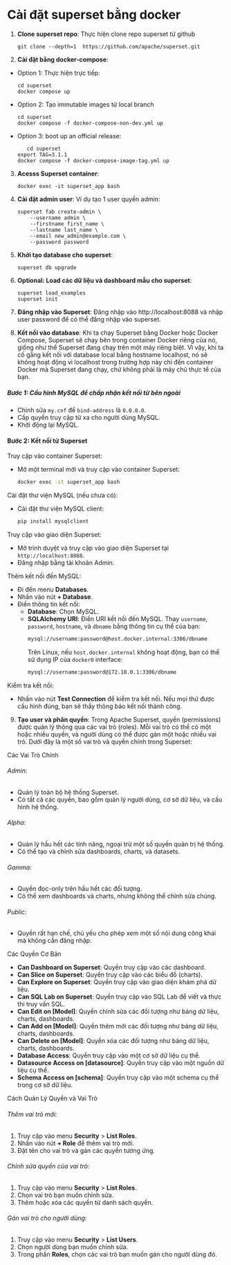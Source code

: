 # Cài đặt superset bằng docker

1. **Clone superset repo**: Thực hiện clone repo superset từ github

    ```shell
	git clone --depth=1  https://github.com/apache/superset.git
    ```

2. **Cài đặt bằng docker-compose**: 
* Option 1: Thực hiện trực tiếp:
    ```shell
	cd superset
	docker compose up
    ```
* Option 2: Tạo  immutable images từ local branch
    ```shell
	cd superset
	docker compose -f docker-compose-non-dev.yml up
    ```
 * Option 3: boot up an official release:
     ```shell
     	cd superset
	export TAG=3.1.1
	docker compose -f docker-compose-image-tag.yml up
    ```

3. **Acesss Superset container**:
    ```shell
	docker exec -it superset_app bash
    ```
    
4. **Cài đặt admin user**: Ví dụ tạo 1 user quyền admin:
    ```shell
	superset fab create-admin \
	    --username admin \
	    --firstname first_name \
	    --lastname last_name \
	    --email new_admin@example.com \
	    --password password
    ```
5. **Khởi tạo database cho superset**: 
    ```shell
	superset db upgrade
    ```

6. **Optional: Load các dữ liệu và dashboard mẫu cho superset**:
    ```shell
	superset load_examples
	superset init
    ```

7. **Đăng nhập vào Superset**: Đăng nhập vào http://localhost:8088 và nhập user password để có thể đăng nhập vào superset.

8. **Kết nối vào database**: Khi ta chạy Superset bằng Docker hoặc Docker Compose, Superset sẽ chạy bên trong container Docker riêng của nó, giống như thể Superset đang chạy trên một máy riêng biệt. Vì vậy, khi ta cố gắng kết nối với database local bằng hostname localhost, nó sẽ không hoạt động vì localhost trong trường hợp này chỉ đến container Docker mà Superset đang chạy, chứ không phải là máy chủ thực tế của bạn.

##### Bước 1: Cấu hình MySQL để chấp nhận kết nối từ bên ngoài
   - Chỉnh sửa `my.cnf` để `bind-address` là `0.0.0.0`.
   - Cấp quyền truy cập từ xa cho người dùng MySQL.
   - Khởi động lại MySQL.
#### Bước 2: Kết nối từ Superset

Truy cập vào container Superset:
   - Mở một terminal mới và truy cập vào container Superset:
     ```sh
     docker exec -it superset_app bash
     ```

Cài đặt thư viện MySQL (nếu chưa có):
   - Cài đặt thư viện MySQL client:
     ```sh
     pip install mysqlclient
     ```

Truy cập vào giao diện Superset:
   - Mở trình duyệt và truy cập vào giao diện Superset tại `http://localhost:8088`.
   - Đăng nhập bằng tài khoản Admin.

Thêm kết nối đến MySQL:
   - Đi đến menu **Databases**.
   - Nhấn vào nút **+ Database**.
   - Điền thông tin kết nối:
     - **Database**: Chọn MySQL.
     - **SQLAlchemy URI**: Điền URI kết nối đến MySQL. Thay `username`, `password`, `hostname`, và `dbname` bằng thông tin cụ thể của bạn:
       ```sh
       mysql://username:password@host.docker.internal:3306/dbname
       ```
       Trên Linux, nếu `host.docker.internal` không hoạt động, bạn có thể sử dụng IP của `docker0` interface:
       ```sh
       mysql://username:password@172.18.0.1:3306/dbname
       ```

Kiểm tra kết nối:
   - Nhấn vào nút **Test Connection** để kiểm tra kết nối. Nếu mọi thứ được cấu hình đúng, bạn sẽ thấy thông báo kết nối thành công.



9. **Tạo user và phân quyền**: Trong Apache Superset, quyền (permissions) được quản lý thông qua các vai trò (roles). Mỗi vai trò có thể có một hoặc nhiều quyền, và người dùng có thể được gán một hoặc nhiều vai trò. Dưới đây là một số vai trò và quyền chính trong Superset:

Các Vai Trò Chính

###### Admin:
- Quản lý toàn bộ hệ thống Superset.
- Có tất cả các quyền, bao gồm quản lý người dùng, cơ sở dữ liệu, và cấu hình hệ thống.

###### Alpha:
- Quản lý hầu hết các tính năng, ngoại trừ một số quyền quản trị hệ thống.
- Có thể tạo và chỉnh sửa dashboards, charts, và datasets.

###### Gamma:
- Quyền đọc-only trên hầu hết các đối tượng.
- Có thể xem dashboards và charts, nhưng không thể chỉnh sửa chúng.

###### Public:
- Quyền rất hạn chế, chủ yếu cho phép xem một số nội dung công khai mà không cần đăng nhập.

Các Quyền Cơ Bản
- **Can Dashboard on Superset**: Quyền truy cập vào các dashboard.
- **Can Slice on Superset**: Quyền truy cập vào các biểu đồ (charts).
- **Can Explore on Superset**: Quyền truy cập vào giao diện khám phá dữ liệu.
- **Can SQL Lab on Superset**: Quyền truy cập vào SQL Lab để viết và thực thi truy vấn SQL.
- **Can Edit on [Model]**: Quyền chỉnh sửa các đối tượng như bảng dữ liệu, charts, dashboards.
- **Can Add on [Model]**: Quyền thêm mới các đối tượng như bảng dữ liệu, charts, dashboards.
- **Can Delete on [Model]**: Quyền xóa các đối tượng như bảng dữ liệu, charts, dashboards.
- **Database Access**: Quyền truy cập vào một cơ sở dữ liệu cụ thể.
- **Datasource Access on [datasource]**: Quyền truy cập vào một nguồn dữ liệu cụ thể.
- **Schema Access on [schema]**: Quyền truy cập vào một schema cụ thể trong cơ sở dữ liệu.

Cách Quản Lý Quyền và Vai Trò

###### Thêm vai trò mới:
1. Truy cập vào menu **Security** > **List Roles**.
2. Nhấn vào nút **+ Role** để thêm vai trò mới.
3. Đặt tên cho vai trò và gán các quyền tương ứng.

###### Chỉnh sửa quyền của vai trò:
1. Truy cập vào menu **Security** > **List Roles**.
2. Chọn vai trò bạn muốn chỉnh sửa.
3. Thêm hoặc xóa các quyền từ danh sách quyền.

###### Gán vai trò cho người dùng:
1. Truy cập vào menu **Security** > **List Users**.
2. Chọn người dùng bạn muốn chỉnh sửa.
3. Trong phần **Roles**, chọn các vai trò bạn muốn gán cho người dùng đó.




    
